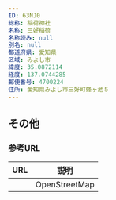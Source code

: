 ```yaml
---
ID: 63NJ0
総称: 稲荷神社
名称: 三好稲荷
名称読み: null
別名: null
都道府県: 愛知県
区域: みよし市
緯度: 35.0872114
経度: 137.0744285
郵便番号: 4700224
住所: 愛知県みよし市三好町蜂ヶ池５
---
```


## その他

### 参考URL

| URL | 説明          |
| --- | ------------- |
|     | OpenStreetMap |
